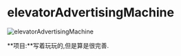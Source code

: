 # elevatorAdvertisingMachine
![elevatorAdvertisingMachine](https://socialify.git.ci/xieleihan/elevatorAdvertisingMachine/image?description=1&font=Source%20Code%20Pro&forks=1&issues=1&language=1&logo=https%3A%2F%2Favatars.githubusercontent.com%2Fu%2F57227318%3Fv%3D4&name=1&owner=1&pattern=Floating%20Cogs&pulls=1&stargazers=1&theme=Auto)

**项目:**写着玩玩的,但是算是很完善.
